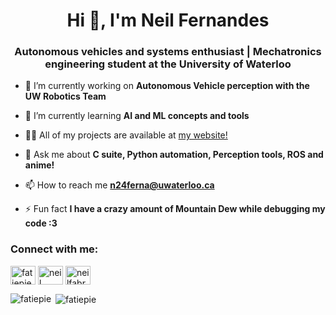 <h1 align="center">Hi 👋, I'm Neil Fernandes</h1>
<h3 align="center">Autonomous vehicles and systems enthusiast | Mechatronics engineering student at the University of Waterloo</h3>



- 🔭 I’m currently working on **Autonomous Vehicle perception with the UW Robotics Team**

- 🌱 I’m currently learning **AI and ML concepts and tools**

- 👨‍💻 All of my projects are available at [my website!](https://bit.ly/37FcS7H)

- 💬 Ask me about **C suite, Python automation, Perception tools, ROS and anime!**

- 📫 How to reach me **n24ferna@uwaterloo.ca**

- ⚡ Fun fact **I have a crazy amount of Mountain Dew while debugging my code :3**

<h3 align="left">Connect with me:</h3>
<p align="left">
<a href="https://twitter.com/fatiepie" target="blank"><img align="center" src="https://cdn.jsdelivr.net/npm/simple-icons@3.0.1/icons/twitter.svg" alt="fatiepie" height="30" width="40" /></a>
<a href="https://www.linkedin.com/in/n24ferna/" target="blank"><img align="center" src="https://cdn.jsdelivr.net/npm/simple-icons@3.0.1/icons/linkedin.svg" alt="neil fernandes" height="30" width="40" /></a>
<a href="https://www.leetcode.com/neilfabregas" target="blank"><img align="center" src="https://cdn.jsdelivr.net/npm/simple-icons@3.0.1/icons/leetcode.svg" alt="neilfabregas" height="30" width="40" /></a>
</p>



<p><img align="left" src="https://github-readme-stats.vercel.app/api/top-langs?username=fatiepie&show_icons=true&locale=en&layout=compact" alt="fatiepie" /></p>

<p>&nbsp;<img align="center" src="https://github-readme-stats.vercel.app/api?username=fatiepie&show_icons=true&locale=en" alt="fatiepie" /></p>

